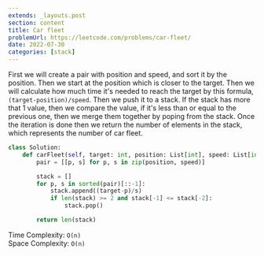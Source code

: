 ```yaml
---
extends: _layouts.post
section: content
title: Car fleet
problemUrl: https://leetcode.com/problems/car-fleet/
date: 2022-07-30
categories: [stack]
---
```


First we will create a pair with position and speed, and sort it by the position. Then we start at the position which is closer to the target. Then we will calculate how much time it's needed to reach the target by this formula, `(target-position)/speed`. Then we push it to a stack. If the stack has more that 1 value, then we compare the value, if it's less than or equal to the previous one, then we merge them together by poping from the stack. Once the iteration is done then we return the number of elements in the stack, which represents the number of car fleet.

```python
class Solution:
    def carFleet(self, target: int, position: List[int], speed: List[int]) -> int:
        pair = [[p, s] for p, s in zip(position, speed)]

        stack = []
        for p, s in sorted(pair)[::-1]:
            stack.append((target-p)/s)
            if len(stack) >= 2 and stack[-1] <= stack[-2]:
                stack.pop()

        return len(stack)
```

Time Complexity: `O(n)` <br/>
Space Complexity: `O(n)`